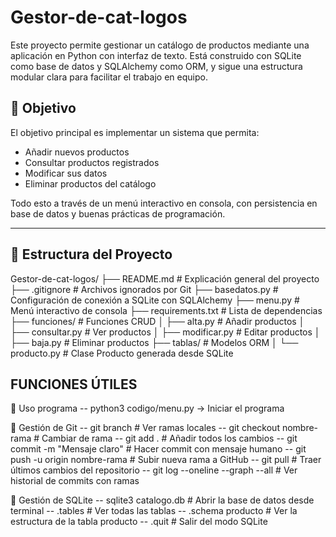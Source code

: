 # Gestor-de-cat-logos

Este proyecto permite gestionar un catálogo de productos mediante una aplicación en Python con interfaz de texto. Está construido con SQLite como base de datos y SQLAlchemy como ORM, y sigue una estructura modular clara para facilitar el trabajo en equipo.

## 🎯 Objetivo

El objetivo principal es implementar un sistema que permita:
- Añadir nuevos productos
- Consultar productos registrados
- Modificar sus datos
- Eliminar productos del catálogo

Todo esto a través de un menú interactivo en consola, con persistencia en base de datos y buenas prácticas de programación.

---

## 📂 Estructura del Proyecto


Gestor-de-cat-logos/
├── README.md               # Explicación general del proyecto
├── .gitignore              # Archivos ignorados por Git
├── basedatos.py            # Configuración de conexión a SQLite con SQLAlchemy
├── menu.py                 # Menú interactivo de consola
├── requirements.txt        # Lista de dependencias
├── funciones/              # Funciones CRUD
│   ├── alta.py             # Añadir productos
│   ├── consultar.py        # Ver productos
│   ├── modificar.py        # Editar productos
│   ├── baja.py             # Eliminar productos
├── tablas/                 # Modelos ORM
│   └── producto.py         # Clase Producto generada desde SQLite


## FUNCIONES ÚTILES
🔹 Uso programa
-- python3 codigo/menu.py → Iniciar el programa

🔹 Gestión de Git
-- git branch                       # Ver ramas locales
-- git checkout nombre-rama         # Cambiar de rama
-- git add .                        # Añadir todos los cambios
-- git commit -m "Mensaje claro"    # Hacer commit con mensaje humano
-- git push -u origin nombre-rama   # Subir nueva rama a GitHub
-- git pull                         # Traer últimos cambios del repositorio
-- git log --oneline --graph --all  # Ver historial de commits con ramas

🔹 Gestión de SQLite
-- sqlite3 catalogo.db              # Abrir la base de datos desde terminal
-- .tables                          # Ver todas las tablas
-- .schema producto                 # Ver la estructura de la tabla producto
-- .quit                            # Salir del modo SQLite




